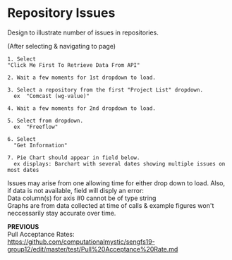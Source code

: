 # Repository Issues 

Design to illustrate number of issues in repositories. 


(After selecting & navigating to page)

    1. Select   
    "Click Me First To Retrieve Data From API"
    
    2. Wait a few moments for 1st dropdown to load.
    
    3. Select a repository from the first "Project List" dropdown.  
      ex  "Comcast (wg-value)"
      
    4. Wait a few moments for 2nd dropdown to load.
    
    5. Select from dropdown.  
      ex  "Freeflow"
      
    6. Select  
      "Get Information"  
      
    7. Pie Chart should appear in field below.  
      ex displays: Barchart with several dates showing multiple issues on most dates

Issues may arise from one allowing time for either drop down to load.
Also, if data is not available, field will disply an error:  
    Data column(s) for axis #0 cannot be of type string  
Graphs are from data collected at time of calls & example figures won't neccessarily stay accurate over time. 


**PREVIOUS**   
Pull Acceptance Rates:  
https://github.com/computationalmystic/sengfs19-group12/edit/master/test/Pull%20Acceptance%20Rate.md      
